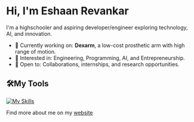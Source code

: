 # Hi, I'm Eshaan Revankar

I'm a highschooler and aspiring developer/engineer exploring technology, AI, and innovation.

- 🔭 Currently working on: **Dexarm**, a low-cost prosthetic arm with high range of motion.
- 🧠 Interested in: Engineering, Programming, AI, and Entrepreneurship.
- 🤝 Open to: Collaborations, internships, and research opportunities.

## 🛠️My Tools

[![My Skills](https://skillicons.dev/icons?i=js,html,css,arduino,cpp,java,p5js,py,react)](https://skillicons.dev)

Find more about me on my [website](https://0825eshaan.github.io/)





